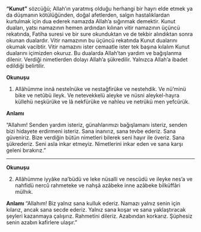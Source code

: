 [//]: # (# **Kunut Duaları ve Anlamları**)


**“Kunut”** sözcüğü; Allah’ın yaratmış olduğu herhangi bir hayrı elde etmek ya da düşmanın kötülüğünden, doğal afetlerden, salgın hastalıklardan kurtulmak için dua ederek namazda Allah’a sığınmak demektir. Kunut duaları, yatsı namazının hemen ardından kılınan vitir namazının üçüncü rekatında, Fatiha suresi ve bir sure okunduktan ve de tekbir alındıktan sonra okunan dualardır. Vitir namazının bu üçüncü rekatında Kunut dualarını okumak vacibtir. Vitir namazını ister cemaatle ister tek başına kılalım Kunut dualarını içimizden okuruz. Bu dualarda Allah’tan yardım ve bağışlanma dilenir. Verdiği nimetlerden dolayı Allah’a şükredilir. Yalnızca Allah’a ibadet edildiği belirtilir.

**Okunuşu**

1. Allâhümme innâ nesteînüke ve nestağfirüke ve nestehdik. Ve nü’minü bike ve netûbü ileyk. Ve netevekkelü aleyke ve nüsni aleykel-hayra küllehü neşkürüke ve lâ nekfürüke ve nahleu ve netrükü men yefcürük.

**Anlamı**

“Allahım! Senden yardım isteriz, günahlarımızı bağışlamanı isteriz, senden bizi hidayete erdirmeni isteriz. Sana inanırız, sana tevbe ederiz. Sana güveniriz. Bize verdiğin bütün nimetleri bilerek seni hayır ile överiz. Sana şükrederiz. Seni asla inkar etmeyiz. Nimetlerini inkar eden ve sana karşı geleni bırakırız.”

---

**Okunuşu**

2. Allâhümme iyyâke na’büdü ve leke nüsalli ve nescüdü ve ileyke nes’a ve nahfidü nercû rahmeteke ve nahşâ azâbeke inne azâbeke bilküffâri mülhık.

**Anlamı**
“Allahım! Biz yalnız sana kulluk ederiz. Namazı yalnız senin için kılarız, ancak sana secde ederiz. Yalnız sana koşar ve sana yaklaştıracak şeyleri kazanmaya çalışırız. Rahmetini dileriz. Azabından korkarız. Şüphesiz senin azabın kafirlere ulaşır.”
